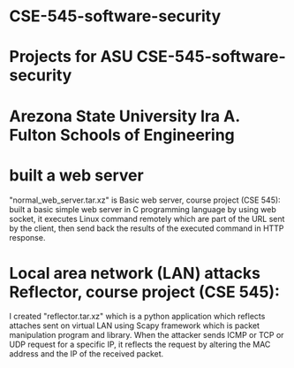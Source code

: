 # CSE-545-software-security

# Projects for ASU CSE-545-software-security

# Arezona State University  Ira A. Fulton Schools of Engineering

# built a web server
"normal_web_server.tar.xz"  is Basic web server, course project (CSE 545):
built a basic simple web server in C programming language by using web socket, it executes Linux command remotely which are part of the URL sent by the client, then send back the results of the executed command in HTTP response.

# Local area network (LAN) attacks Reflector, course project (CSE 545):
 I created "reflector.tar.xz" which is a python application which reflects attaches sent on virtual LAN using Scapy framework which is packet manipulation program and library. When the attacker sends ICMP or TCP or UDP request for a specific IP, it reflects the request by altering the MAC address and the IP of the received packet.

